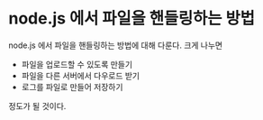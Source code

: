 # node.js 에서 파일을 핸들링하는 방법
node.js 에서 파일을 핸들링하는 방법에 대해 다룬다.
크게 나누면
* 파일을 업로드할 수 있도록 만들기
* 파일을 다른 서버에서 다우로드 받기
* 로그를 파일로 만들어 저장하기

정도가 될 것이다.
